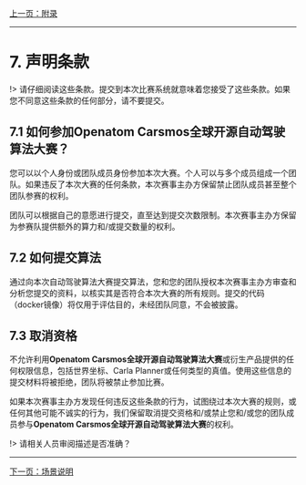 [上一页：附录](scenarios.md)

***

# 7. 声明条款

!> 请仔细阅读这些条款。提交到本次比赛系统就意味着您接受了这些条款。如果您不同意这些条款的任何部分，请不要提交。

## 7.1 如何参加Openatom Carsmos全球开源自动驾驶算法大赛？

您可以以个人身份或团队成员身份参加本次大赛。个人可以与多个成员组成一个团队。如果违反了本次大赛的任何条款，本次赛事主办方保留禁止团队成员甚至整个团队参赛的权利。

团队可以根据自己的意愿进行提交，直至达到提交次数限制。本次赛事主办方保留为参赛队提供额外的算力和/或提交数量的权利。

## 7.2 如何提交算法

通过向本次自动驾驶算法大赛提交算法，您和您的团队授权本次赛事主办方审查和分析您提交的资料，以核实其是否符合本次大赛的所有规则。提交的代码（docker镜像）将仅用于评估目的，未经团队同意，不会被披露。

## 7.3 取消资格

不允许利用**Openatom Carsmos全球开源自动驾驶算法大赛**或衍生产品提供的任何权限信息，包括世界坐标、Carla Planner或任何类型的真值。使用这些信息的提交材料将被拒绝，团队将被禁止参加比赛。

如果本次赛事主办方发现任何违反这些条款的行为，试图绕过本次大赛的规则，或任何其他可能不诚实的行为，我们保留取消提交资格和/或禁止您和/或您的团队成员参与**Openatom Carsmos全球开源自动驾驶算法大赛**的权利。

!> 请相关人员审阅描述是否准确？

***

[下一页：场景说明](scenarios.md)